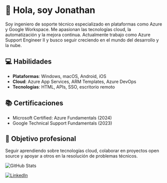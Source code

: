 # 👋 Hola, soy Jonathan

Soy ingeniero de soporte técnico especializado en plataformas como Azure y Google Workspace. Me apasionan las tecnologías cloud, la automatización y la mejora continua. Actualmente trabajo como Azure Support Engineer II y busco seguir creciendo en el mundo del desarrollo y la nube.

## 💻 Habilidades
- **Plataformas**: Windows, macOS, Android, iOS
- **Cloud**: Azure App Services, ARM Templates, Azure DevOps
- **Tecnologías**: HTML, APIs, SSO, escritorio remoto

## 📚 Certificaciones
- Microsoft Certified: Azure Fundamentals (2024)
- Google Technical Support Fundamentals (2023)

## 🎯 Objetivo profesional
Seguir aprendiendo sobre tecnologías cloud, colaborar en proyectos open source y apoyar a otros en la resolución de problemas técnicos.

![GitHub Stats](https://github-readme-stats.vercel.app/api?username=JhonyRider&show_icons=true&theme=default)

[![LinkedIn](https://img.shields.io/badge/LinkedIn-blue?logo=linkedin)](https://linkedin.com/in/jonathan-alberto-gonzalez-alonzo-1847a4105)

